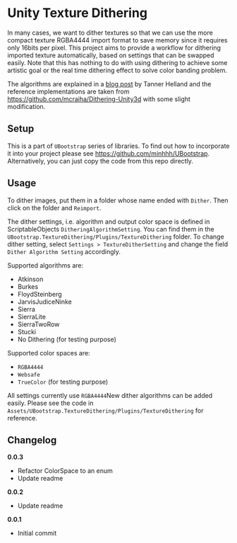 # Unity Texture Dithering

In many cases, we want to dither textures so that we can use the more compact texture RGBA4444 import format to save memory since it requires only 16bits per pixel. This project aims to provide a workflow for dithering imported texture automatically, based on settings that can be swapped easily. Note that this has nothing to do with using dithering to achieve some artistic goal or the real time dithering effect to solve color banding problem.

The algorithms are explained in a [blog post](http://www.tannerhelland.com/4660/dithering-eleven-algorithms-source-code/) by Tanner Helland and the reference implementations are taken from https://github.com/mcraiha/Dithering-Unity3d with some slight modification.

## Setup
This is a part of `UBootstrap` series of libraries. To find out how to incorporate it into your project please see https://github.com/minhhh/UBootstrap. Alternatively, you can just copy the code from this repo directly.

## Usage

To dither images, put them in a folder whose name ended with `Dither`. Then click on the folder and `Reimport`.

The dither settings, i.e. algorithm and output color space is defined in ScriptableObjects `DitheringAlgorithmSetting`. You can find them in the `UBootstrap.TextureDithering/Plugins/TextureDithering` folder. To change dither setting, select `Settings > TextureDitherSetting` and change the field `Dither Algorithm Setting` accordingly.

Supported algorithms are:

* Atkinson
* Burkes
* FloydSteinberg
* JarvisJudiceNinke
* Sierra
* SierraLite
* SierraTwoRow
* Stucki
* No Dithering (for testing purpose)

Supported color spaces are:

* `RGBA4444`
* `Websafe`
* `TrueColor` (for testing purpose)

All settings currently use `RGBA4444`New dither algorithms can be added easily. Please see the code in `Assets/UBootstrap.TextureDithering/Plugins/TextureDithering` for reference.

## Changelog

**0.0.3**

* Refactor ColorSpace to an enum
* Update readme

**0.0.2**

* Update readme

**0.0.1**

* Initial commit

<br/>

